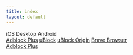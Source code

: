 ```yaml
---
title: index
layout: default
---
```


<div class="section sub-section" id="select-platform">
	<span class="select">iOS</span>
	<span class="select">Desktop</span>
	<span class="select">Android</span>
</div>

<div class="section collapsed" id="select-adblock">
	<div class="sub-section collapsed" id="desktop-list">
		<a class="select" href="{{ site.baseurl }}/abp.html">Adblock Plus</a>
		<a class="select" href="{{ site.baseurl }}/ub.html">uBlock</a>
		<a class="select" href="{{ site.baseurl }}/ubo.html">uBlock Origin</a>
		<a class="select" href="{{ site.baseurl }}/brave.html">Brave Browser</a>
	</div>
	<div class="sub-section collapsed" id="android-list">
		<a class="select" href="{{ site.baseurl }}/abp.html">Adblock Plus</a>
	</div>
	<div class="sub-section collapsed" id="ios-list">
	</div>
</div>

<div id="ajax-target"></div>
<script>
	document.querySelector('#select-platform').addEventListener('click', function (e) {
		if (e.target.className.match(/select/)) {
			e.target.classList.add('selected');
			e.currentTarget.classList.add('selected');
		}
	});
</script>